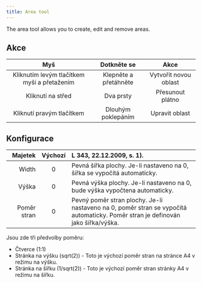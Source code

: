 ```yaml
---
title: Area tool
---
```


The area tool allows you to create, edit and remove areas.

## Akce

|                     Myš                     |      Dotkněte se      |          Akce         |
| :-----------------------------------------: | :-------------------: | :-------------------: |
| Kliknutím levým tlačítkem myši a přetažením | Klepněte a přetáhněte | Vytvořit novou oblast |
|              Kliknutí na střed              |       Dva prsty       |    Přesunout plátno   |
|          Kliknutí pravým tlačítkem          |   Dlouhým poklepáním  |     Upravit oblast    |

## Konfigurace

|     Majetek | Výchozí | L 343, 22.12.2009, s. 1).                                                                                       |
| ----------: | :-----: | :------------------------------------------------------------------------------------------------------------------------------------------------------------------------------ |
|       Width |    0    | Pevná šířka plochy. Je-li nastaveno na 0, šířka se vypočítá automaticky.                                                                        |
|       Výška |    0    | Pevná výška plochy. Je-li nastaveno na 0, bude výška vypočtena automaticky.                                                                     |
| Poměr stran |    0    | Pevný poměr stran plochy. Je-li nastaveno na 0, poměr stran se vypočítá automaticky. Poměr stran je definován jako šířka/výška. |

Jsou zde tři předvolby poměru:

- Čtverce (1:1)
- Stránka na výšku (sqrt(2)) - Toto je výchozí poměr stran na stránce A4 v režimu na výšku.
- Stránka na šířku (1/sqrt(2)) - Toto je výchozí poměr stran stránky A4 v režimu na šířku.
